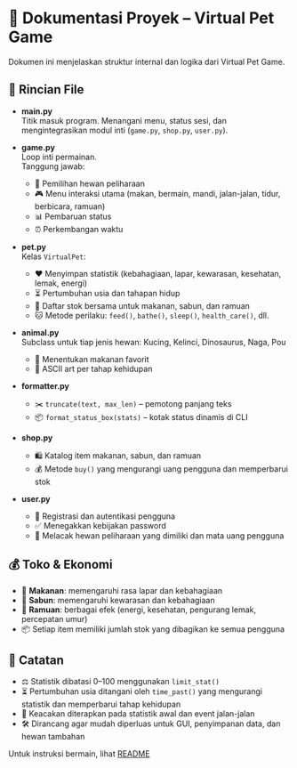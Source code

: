 # 📝 Dokumentasi Proyek – Virtual Pet Game
Dokumen ini menjelaskan struktur internal dan logika dari Virtual Pet Game.

## 📂 Rincian File

- **main.py**  
  Titik masuk program. Menangani menu, status sesi, dan mengintegrasikan modul inti (`game.py`, `shop.py`, `user.py`).

- **game.py**  
  Loop inti permainan.  
  Tanggung jawab:
  - 🐾 Pemilihan hewan peliharaan  
  - 🎮 Menu interaksi utama (makan, bermain, mandi, jalan-jalan, tidur, berbicara, ramuan)  
  - 📊 Pembaruan status  
  - ⏰ Perkembangan waktu  

- **pet.py**  
  Kelas `VirtualPet`:  
  - ❤️ Menyimpan statistik (kebahagiaan, lapar, kewarasan, kesehatan, lemak, energi)  
  - ⏳ Pertumbuhan usia dan tahapan hidup  
  - 🛒 Daftar stok bersama untuk makanan, sabun, dan ramuan  
  - 🐱 Metode perilaku: `feed()`, `bathe()`, `sleep()`, `health_care()`, dll.  

- **animal.py**  
  Subclass untuk tiap jenis hewan: Kucing, Kelinci, Dinosaurus, Naga, Pou  
  - 🍗 Menentukan makanan favorit  
  - 🎨 ASCII art per tahap kehidupan  

- **formatter.py**  
  - ✂️ `truncate(text, max_len)` – pemotong panjang teks  
  - 📦 `format_status_box(stats)` – kotak status dinamis di CLI  

- **shop.py**  
  - 🛍️ Katalog item makanan, sabun, dan ramuan  
  - 💰 Metode `buy()` yang mengurangi uang pengguna dan memperbarui stok  

- **user.py**  
  - 🔑 Registrasi dan autentikasi pengguna  
  - ✅ Menegakkan kebijakan password  
  - 🐾 Melacak hewan peliharaan yang dimiliki dan mata uang pengguna  

## 💰 Toko & Ekonomi
- 🍖 **Makanan**: memengaruhi rasa lapar dan kebahagiaan  
- 🧼 **Sabun**: memengaruhi kewarasan dan kebahagiaan  
- 🧪 **Ramuan**: berbagai efek (energi, kesehatan, pengurang lemak, percepatan umur)  
- 📦 Setiap item memiliki jumlah stok yang dibagikan ke semua pengguna  

## 📝 Catatan
- ⚖️ Statistik dibatasi 0–100 menggunakan `limit_stat()`  
- ⏳ Pertumbuhan usia ditangani oleh `time_past()` yang mengurangi statistik dan memperbarui tahap kehidupan  
- 🎲 Keacakan diterapkan pada statistik awal dan event jalan-jalan  
- 🛠️ Dirancang agar mudah diperluas untuk GUI, penyimpanan data, dan hewan tambahan  

Untuk instruksi bermain, lihat [README](../READMEID.md)  
